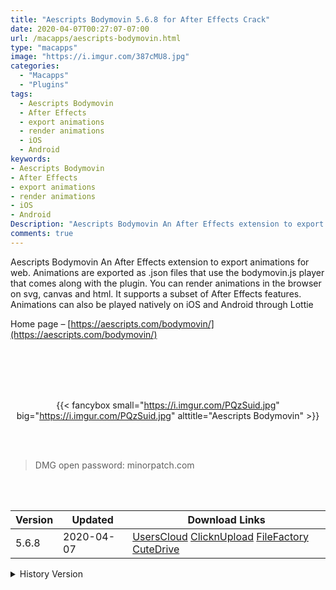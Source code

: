 ```yaml
---
title: "Aescripts Bodymovin 5.6.8 for After Effects Crack"
date: 2020-04-07T00:27:07-07:00
url: /macapps/aescripts-bodymovin.html
type: "macapps"
image: "https://i.imgur.com/387cMU8.jpg"
categories:
  - "Macapps"
  - "Plugins"
tags:
  - Aescripts Bodymovin
  - After Effects
  - export animations
  - render animations
  - iOS
  - Android
keywords:
- Aescripts Bodymovin
- After Effects
- export animations
- render animations
- iOS
- Android
Description: "Aescripts Bodymovin An After Effects extension to export animations for web. Animations are exported as .json files that use the bodymovin"
comments: true
---
```


Aescripts Bodymovin An After Effects extension to export animations for web. Animations are exported as .json files that use the bodymovin.js player that comes along with the plugin. You can render animations in the browser on svg, canvas and html. It supports a subset of After Effects features. Animations can also be played natively on iOS and Android through Lottie



Home page – [https://aescripts.com/bodymovin/](https://aescripts.com/bodymovin/)

<br/>
<br/>
<script async src="https://pagead2.googlesyndication.com/pagead/js/adsbygoogle.js"></script>
<ins class="adsbygoogle"
     style="display:block; text-align:center;"
     data-ad-layout="in-article"
     data-ad-format="fluid"
     data-ad-client="ca-pub-8746275014476192"
     data-ad-slot="5144997159"></ins>
<script>
     (adsbygoogle = window.adsbygoogle || []).push({});
</script>
<br/>
<br/>


<center>

{{< fancybox small="https://i.imgur.com/PQzSuid.jpg" big="https://i.imgur.com/PQzSuid.jpg" alttitle="Aescripts Bodymovin" >}}

</center>

<br/>
<br/>


> DMG open password: minorpatch.com

<br/>

<br/>
<div id="history_version" class="history_version">

| Version | Updated | Download Links |
| ---- | ---- | ---- |
| 5.6.8 | 2020-04-07 | [UsersCloud](https://ouo.io/3znZP2)   [ClicknUpload](https://ouo.io/eg4eCjS)   [FileFactory](https://ouo.io/8ObKqS)   [CuteDrive](https://ouo.io/yMct14) |
<details>
<summary>History Version</summary>

| Version | Updated | Download Links |
| ---- | ---- | ---- |
| 5.6.4 | 2020-03-27 | [UsersCloud](https://ouo.io/CYzb1d)   [ClicknUpload](https://ouo.io/IGzsj0)   [FileFactory](https://ouo.io/eikd2Y)   [CuteDrive](https://ouo.io/BFQjAi) |
</details>

</div>

